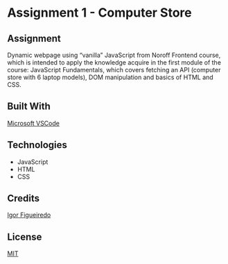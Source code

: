 # Assignment 1 - Computer Store

## Assignment
Dynamic webpage using “vanilla” JavaScript from Noroff Frontend course, which is intended to apply the knowledge acquire in the first module of the course: JavaScript Fundamentals, which covers fetching an API (computer store with 6 laptop models), DOM manipulation and basics of HTML and CSS. 

## Built With
[Microsoft VSCode](https://code.visualstudio.com/)

## Technologies
- JavaScript
- HTML
- CSS

## Credits
[Igor Figueiredo](https://github.com/Igor-GF)

## License
[MIT](https://choosealicense.com/licenses/mit/)